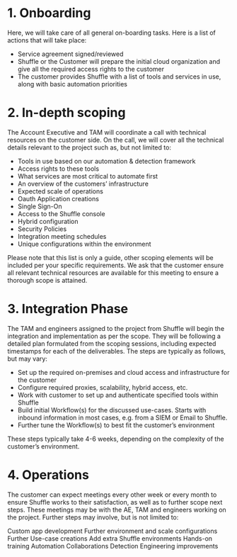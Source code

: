 # 1. Onboarding
Here, we will take care of all general on-boarding tasks. Here is a list of actions that will take place:
* Service agreement signed/reviewed
* Shuffle or the Customer will prepare the initial cloud organization and give all the required access rights to the customer
* The customer provides Shuffle with a list of tools and services in use, along with basic automation priorities

# 2. In-depth scoping
The Account Executive and TAM will coordinate a call with technical resources on the customer side. On the call, we will cover all the technical details relevant to the project such as, but not limited to:

* Tools in use based on our automation & detection framework
* Access rights to these tools
* What services are most critical to automate first
* An overview of the customers’ infrastructure
* Expected scale of operations
* Oauth Application creations
* Single Sign-On
* Access to the Shuffle console
* Hybrid configuration
* Security Policies
* Integration meeting schedules
* Unique configurations within the environment

Please note that this list is only a guide, other scoping elements will be included per your specific requirements. We ask that the customer ensure all relevant technical resources are available for this meeting to ensure a thorough scope is attained. 


# 3. Integration Phase
The TAM and engineers assigned to the project from Shuffle will begin the integration and implementation as per the scope. They will be following a detailed plan formulated from the scoping sessions, including expected timestamps for each of the deliverables. The steps are typically as follows, but may vary:

* Set up the required on-premises and cloud access and infrastructure for the customer
* Configure required proxies, scalability, hybrid access, etc. 
* Work with customer to set up and authenticate specified tools within Shuffle
* Build initial Workflow(s) for the discussed use-cases. Starts with inbound information in most cases, e.g. from a SIEM or Email to Shuffle.
* Further tune the Workflow(s) to best fit the customer’s environment

These steps typically take 4-6 weeks, depending on the complexity of the customer’s environment.


# 4. Operations
The customer can expect meetings every other week or every month to ensure Shuffle works to their satisfaction, as well as to further scope next steps. These meetings may be with the AE, TAM and engineers working on the project. Further steps may involve, but is not limited to:

Custom app development
Further environment and scale configurations
Further Use-case creations
Add extra Shuffle environments
Hands-on training
Automation Collaborations
Detection Engineering improvements
